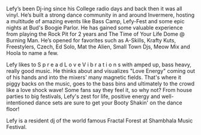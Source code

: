 Lefy’s been Dj-ing since his College radio days and back then it was all vinyl. He’s built a strong dance community in and around Invermere, hosting a multitude of amazing events like Bass Camp, Lefy-Fest and some epic nights at Bud's Boogie Parlor. He has gained some valuable experience from playing the Rock Pit for 2 years and The Time of Your Life Dome @ Burning Man. He’s opened for favorites such as A-Skills, Krafty Kuts, Freestylers, Czech, Ed Solo, Mat the Alien, Small Town Djs, Meow Mix and Hoola to name a few.

Lefy likes to S p r e a d L o v e V i b r a t i o n s with amped up, bass heavy, really good music. He thinks about and visualizes "Love Energy" coming out of his hands and into the mixers' many magnetic fields. That's where it piggy backs on the music, goes to the bass bins and ultimately to the crowd like a love shock wave! Some fans say they feel it, so why not?
From house parties to big festivals, Lefy's zest for life, positive energy and well-intentioned dance sets are sure to get your Booty Shakin' on the dance floor!

Lefy is a resident dj of the world famous Fractal Forest at Shambhala Music Festival.

